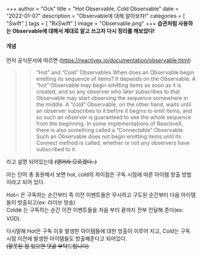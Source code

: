 +++
author = "Ock"
title = "Hot Observable, Cold Observable"
date = "2022-01-07"
description = "Observable에 대해 알아보자!"
categories = [
    "Swift"
]
tags = [
    "RxSwift"
]
image = "Observable.png"
+++
**습관처럼 사용하는 Observable에 대해서 제대로 알고 쓰고자 다시 정리를 해보았다!**
#### 개념

먼저 공식문서에 따르면 (https://reactivex.io/documentation/observable.html)
>> “Hot” and “Cold” Observables
When does an Observable begin emitting its sequence of items? It depends on the Observable. A “hot” Observable may begin emitting items as soon as it is created, and so any observer who later subscribes to that Observable may start observing the sequence somewhere in the middle. A “cold” Observable, on the other hand, waits until an observer subscribes to it before it begins to emit items, and so such an observer is guaranteed to see the whole sequence from the beginning.
In some implementations of ReactiveX, there is also something called a “Connectable” Observable. Such an Observable does not begin emitting items until its Connect method is called, whether or not any observers have subscribed to it.


라고 설명 되어있는데 ~~(영어라 모르겠다..)~~

아는 단어 총 동원해서 보면 hot, cold의 차이점은 구독 시점에 따른 아이템 방출 방법 이라고 되어 있다.

Hot🔥 은 구독하는 순간부터 즉 이전 이벤트들은 무시하고 구도된 순간부터 다음 아이템들이 방출되고(ex: 라이브 방송)  
Cold❄️ 는 구독하는 순간 이전 이벤트들을 처음 부터 끝까지 전부 전달해 준다(ex: VOD).

다시말해 Hot은 구독 이후 발생한 아이템들에 대한 방출이 이루어 지고, Cold는 구독 시점 이전에 발생한 아이템들도 방출해준다고 되어있다.  
~~(잘못된 점 있으면 댓글 부탁드립니다)~~
